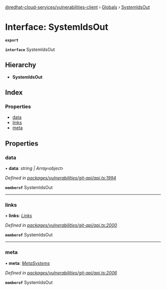 [@redhat-cloud-services/vulnerabilities-client](../README.md) › [Globals](../globals.md) › [SystemIdsOut](systemidsout.md)

# Interface: SystemIdsOut

**`export`** 

**`interface`** SystemIdsOut

## Hierarchy

* **SystemIdsOut**

## Index

### Properties

* [data](systemidsout.md#data)
* [links](systemidsout.md#links)
* [meta](systemidsout.md#meta)

## Properties

###  data

• **data**: *string | Array‹object›*

*Defined in [packages/vulnerabilities/git-api/api.ts:1994](https://github.com/RedHatInsights/javascript-clients/blob/master/packages/vulnerabilities/git-api/api.ts#L1994)*

**`memberof`** SystemIdsOut

___

###  links

• **links**: *[Links](links.md)*

*Defined in [packages/vulnerabilities/git-api/api.ts:2000](https://github.com/RedHatInsights/javascript-clients/blob/master/packages/vulnerabilities/git-api/api.ts#L2000)*

**`memberof`** SystemIdsOut

___

###  meta

• **meta**: *[MetaSystems](metasystems.md)*

*Defined in [packages/vulnerabilities/git-api/api.ts:2006](https://github.com/RedHatInsights/javascript-clients/blob/master/packages/vulnerabilities/git-api/api.ts#L2006)*

**`memberof`** SystemIdsOut

